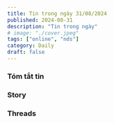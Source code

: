 ```yaml
---
title: Tin trong ngày 31/08/2024
published: 2024-08-31
description: "Tin trong ngày"
# image: "./cover.jpeg"
tags: ["online", "nds"]
category: Daily
draft: false
---
```


### Tóm tắt tin 


### Story 


### Threads 
